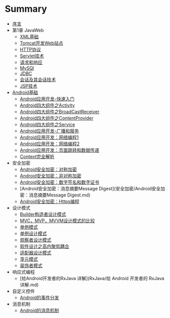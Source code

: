 # Summary

* [序言](README.md)
* 第1章 JavaWeb
  * [XML基础]()
  * [Tomcat开发Web站点]()
  * [HTTP协议]()
  * [Servlet技术]()
  * [请求和响应]()
  * [MySQl]()
  * [JDBC]()
  * [会话及其会话技术]()
  * [JSP技术]()
* [Android基础](android.md)
  * [Android应用开发-快速入门](Android基础/Android应用开发-快速入门.md)
  * [Android四大组件之Activity](Android基础/Android四大组件之Activity.md)
  * [Android四大组件之BroadCastReceiver](Android基础/Android四大组件之BroadCastReceiver.md)
  * [Android四大组件之ContentProvider](Android基础/Android四大组件之ContentProvider.md)
  * [Android四大组件之Service](Android基础/Android四大组件之Service.md)
  * [Android应用开发-广播和服务](Android基础/Android应用开发-广播和服务.md)
  * [Android应用开发：网络编程1](Android基础/Android应用开发：网络编程1.md)
  * [Android应用开发：网络编程2](Android基础/Android应用开发：网络编程2.md)
  * [Android应用开发：页面跳转和数据传递](Android基础/Android应用开发：页面跳转和数据传递.md)
  * [Context完全解析](Android基础/Context完全解析.md)
* 安全加密
  * [Android安全加密：对称加密](安全加密/Android安全加密：对称加密.md)
  * [Android安全加密：非对称加密](安全加密/Android安全加密：非对称加密.md)
  * [Android安全加密：数字签名和数字证书](安全加密/Android安全加密：数字签名和数字证书.md)
  * [Android安全加密：消息摘要Message Digest](安全加密/Android安全加密：消息摘要Message Digest.md)
  * [Android安全加密：Https编程](安全加密/Android安全加密：Https编程.md)
* 设计模式
  * [Builder构造者设计模式](设计模式/Builder构造者设计模式.md)
  * [MVC，MVP，MVVM设计模式的比较](设计模式/MVC，MVP，MVVM设计模式的比较.md)
  * [单例模式](设计模式/单例模式.md)
  * [单例设计模式](设计模式/单例设计模式.md)
  * [观察者设计模式](设计模式/观察者设计模式.md)
  * [软件设计之高内聚低耦合](设计模式/软件设计之高内聚低耦合.md)
  * [适配器设计模式](设计模式/适配器设计模式.md)
  * [享元模式](设计模式/享元模式.md)
  * [装饰者模式](设计模式/装饰者模式.md)
* 响应式编程
  * [给Android开发者的RxJava 详解](RxJava/给 Android 开发者的 RxJava 详解.md)
* 自定义控件
  * [Android的事件分发](自定义控件/Android的事件分发.md)
* 消息机制
  * [Android的消息机制](消息机制/Android的消息机制.md)

